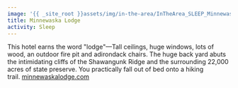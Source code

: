 ```yaml
---
image: '{{ _site_root }}assets/img/in-the-area/InTheArea_SLEEP_Minnewaska.jpg'
title: Minnewaska Lodge
activity: Sleep
---
```

<p>This&nbsp;hotel earns the word "lodge"&mdash;Tall ceilings, huge windows, lots of wood, an&nbsp;outdoor fire pit and adirondack chairs. The huge back yard abuts the intimidating cliffs of the Shawangunk Ridge and the surrounding 22,000 acres of state preserve. You practically fall out of bed onto a hiking trail.&nbsp;<a href="http://www.minnewaskalodge.com/">minnewaskalodge.com</a></p>